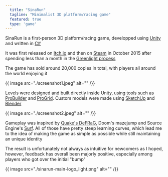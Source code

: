 ```yaml
---
  title: "SinaRun"
  tagline: "Minimalist 3D platform/racing game"
  featured: true
  type: 'game'
---
```


SinaRun is a first-person 3D platform/racing game, developped using [Unity](https://unity3d.com/) and written in [C#](https://docs.microsoft.com/en-us/dotnet/csharp/)

It was first released on [Itch.io](https://princesseuh.itch.io/sinarun) and then on [Steam](https://store.steampowered.com/app/324470/SinaRun/) in October 2015 after spending less than a month in the [Greenlight process](https://steamcommunity.com/sharedfiles/filedetails/?id=302937944)

The game has sold around 20,000 copies in total, with players all around the world enjoying it

{{ image src="./screenshot1.jpeg" alt="" /}}

Levels were designed and built directly inside Unity, using tools such as [ProBuilder](https://unity.com/features/probuilder) and [ProGrid](https://docs.unity3d.com/Packages/com.unity.progrids@3.0/manual/index.html). Custom models were made using [SketchUp](https://www.sketchup.com/) and [Blender](https://www.blender.org/)

{{ image src="./screenshot2.jpeg" alt="" /}}

Gameplay was inspired by [Quake's DeFRaG](https://en.wikipedia.org/wiki/DeFRaG), Doom's mazejump and Source Engine's [Surf](https://wiki.teamfortress.com/wiki/Surfing). All of those have pretty steep learning curves, which lead me to the idea of making the game as simple as possible while still maintaining an unique identity

The result is unfortunately not always as intuitive for newcomers as I hoped, however, feedback has overall been majorly positive, especially among players who got over the initial "bump"

{{ image src="./sinarun-main-logo_light.png" alt="" /}}
